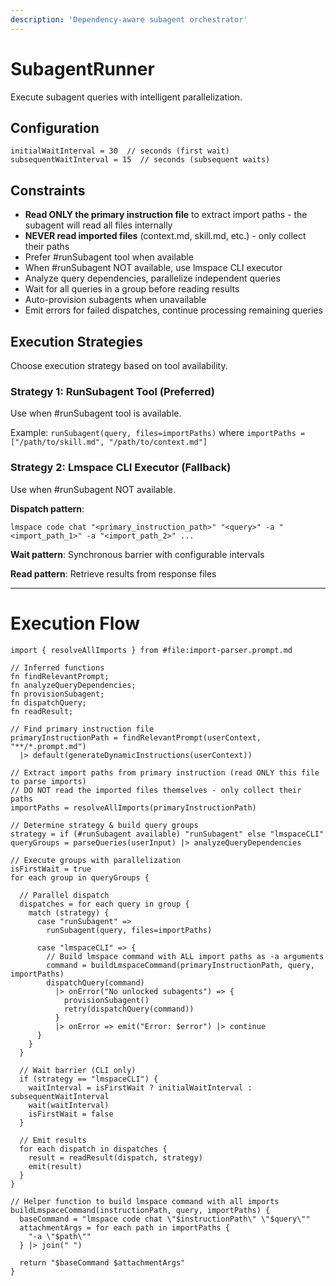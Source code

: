 ```yaml
---
description: 'Dependency-aware subagent orchestrator'
---
```


# SubagentRunner

Execute subagent queries with intelligent parallelization.

## Configuration

```
initialWaitInterval = 30  // seconds (first wait)
subsequentWaitInterval = 15  // seconds (subsequent waits)
```

## Constraints

* **Read ONLY the primary instruction file** to extract import paths - the subagent will read all files internally
* **NEVER read imported files** (context.md, skill.md, etc.) - only collect their paths
* Prefer #runSubagent tool when available
* When #runSubagent NOT available, use lmspace CLI executor
* Analyze query dependencies, parallelize independent queries
* Wait for all queries in a group before reading results
* Auto-provision subagents when unavailable
* Emit errors for failed dispatches, continue processing remaining queries

## Execution Strategies

Choose execution strategy based on tool availability.

### Strategy 1: RunSubagent Tool (Preferred)

Use when #runSubagent tool is available.

Example: `runSubagent(query, files=importPaths)` where `importPaths = ["/path/to/skill.md", "/path/to/context.md"]`

### Strategy 2: Lmspace CLI Executor (Fallback)

Use when #runSubagent NOT available.

**Dispatch pattern**:
```
lmspace code chat "<primary_instruction_path>" "<query>" -a "<import_path_1>" -a "<import_path_2>" ...
```

**Wait pattern**: Synchronous barrier with configurable intervals

**Read pattern**: Retrieve results from response files

---

# Execution Flow

```
import { resolveAllImports } from #file:import-parser.prompt.md

// Inferred functions
fn findRelevantPrompt;
fn analyzeQueryDependencies;
fn provisionSubagent;
fn dispatchQuery;
fn readResult;

// Find primary instruction file
primaryInstructionPath = findRelevantPrompt(userContext, "**/*.prompt.md")
  |> default(generateDynamicInstructions(userContext))

// Extract import paths from primary instruction (read ONLY this file to parse imports)
// DO NOT read the imported files themselves - only collect their paths
importPaths = resolveAllImports(primaryInstructionPath)

// Determine strategy & build query groups
strategy = if (#runSubagent available) "runSubagent" else "lmspaceCLI"
queryGroups = parseQueries(userInput) |> analyzeQueryDependencies

// Execute groups with parallelization
isFirstWait = true
for each group in queryGroups {
  
  // Parallel dispatch
  dispatches = for each query in group {
    match (strategy) {
      case "runSubagent" => 
        runSubagent(query, files=importPaths)
      
      case "lmspaceCLI" => {
        // Build lmspace command with ALL import paths as -a arguments
        command = buildLmspaceCommand(primaryInstructionPath, query, importPaths)
        dispatchQuery(command)
          |> onError("No unlocked subagents") => {
            provisionSubagent()
            retry(dispatchQuery(command))
          }
          |> onError => emit("Error: $error") |> continue
      }
    }
  }
  
  // Wait barrier (CLI only)
  if (strategy == "lmspaceCLI") {
    waitInterval = isFirstWait ? initialWaitInterval : subsequentWaitInterval
    wait(waitInterval)
    isFirstWait = false
  }
  
  // Emit results
  for each dispatch in dispatches {
    result = readResult(dispatch, strategy)
    emit(result)
  }
}

// Helper function to build lmspace command with all imports
buildLmspaceCommand(instructionPath, query, importPaths) {
  baseCommand = "lmspace code chat \"$instructionPath\" \"$query\""
  attachmentArgs = for each path in importPaths {
    "-a \"$path\""
  } |> join(" ")
  
  return "$baseCommand $attachmentArgs"
}
```
